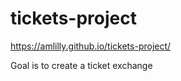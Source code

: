 # tickets-project

https://amlilly.github.io/tickets-project/

Goal is to create a ticket exchange

